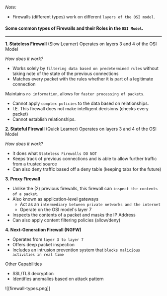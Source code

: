 
*Note:*
- Firewalls (different types) work on different `layers of the OSI model`.

#### Some common types of Firewalls and their Roles in the `OSI Model`.
----------------------
**1. Stateless Firewall** (Slow Learner)
Operates on layers 3 and 4 of the OSI Model

*How does it work?*
- Works solely by `filtering data based on predetermined rules` without taking note of the state of the previous connections
- Matches every packet with the rules whether it is part of a legitimate connection

Maintains `no information`, allows for `faster processing of packets`.
- Cannot apply `complex policies` to the data based on relationships.
- I.E. This firewall does not make intelligent decisions (checks every packet)
- Cannot establish relationships.



**2. Stateful Firewall** (Quick Learner)
Operates on layers 3 and 4 of the OSI Model

*How does it work*?
- It does what `Stateless Firewalls DO NOT`
- Keeps track of previous connections and is able to allow further traffic from a trusted source
- Can also deny traffic based off a deny table (keeping tabs for the future)


**3. Proxy Firewall**
- Unlike the (2) previous firewalls, this firewall can `inspect the contents of a packet`. 
- Also known as application-level gateways
	- Act as an `intermediary between private networks and the internet`
	- Operate on the OSI model's layer 7
- Inspects the contents of a packet and masks the IP Address
- Can also apply content filtering policies (allow/deny)

**4. Next-Generation Firewall (NGFW)**
- Operates from `layer 3 to layer 7`
- Offers deep packet inspection
- Includes an intrusion prevention system that `blocks malicious activities in real time`

Other Capabilities
- SSL/TLS decryption
- Identifies anomalies based on attack pattern


![[firewall-types.png]]

